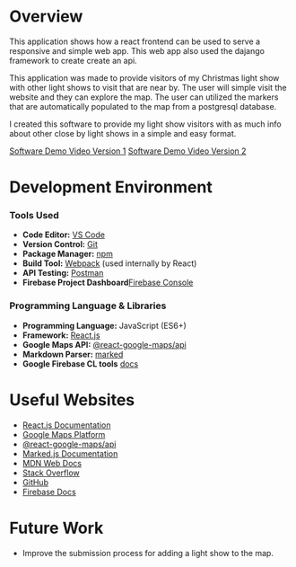 # Overview

This application shows how a react frontend can be used to serve a responsive and simple web app. This web app also used the dajango framework to create create an api.

This application was made to provide visitors of my Christmas light show with other light shows to visit that are near by. The user will simple visit the website and they can explore the map. The user can utilized the markers that are automatically populated to the map from a postgresql database. 

I created this software to provide my light show visitors with as much info about other close by light shows in a simple and easy format.



[Software Demo Video Version 1](https://youtu.be/uovvD8X3i8U)
[Software Demo Video Version 2](https://vimeo.com/1074129341/05bb17ed98?share=copy)


# Development Environment  

### Tools Used  
- **Code Editor:** [VS Code](https://code.visualstudio.com/)
- **Version Control:** [Git](https://git-scm.com/)
- **Package Manager:** [npm](https://www.npmjs.com/)
- **Build Tool:** [Webpack](https://webpack.js.org/) (used internally by React)  
- **API Testing:** [Postman](https://www.postman.com/)
- **Firebase Project Dashboard**[Firebase Console](https://console.firebase.google.com/)

### Programming Language & Libraries  
- **Programming Language:** JavaScript (ES6+)  
- **Framework:** [React.js](https://react.dev/)
- **Google Maps API:** [@react-google-maps/api](https://www.npmjs.com/package/@react-google-maps/api)
- **Markdown Parser:** [marked](https://www.npmjs.com/package/marked)
- **Google Firebase CL tools** [docs](https://firebase.google.com/docs/cli/)


# Useful Websites

* [React.js Documentation](https://react.dev/)
* [Google Maps Platform](https://developers.google.com/maps)
* [@react-google-maps/api](https://www.npmjs.com/package/@react-google-maps/api)
* [Marked.js Documentation](https://marked.js.org/)
* [MDN Web Docs](https://developer.mozilla.org/)
* [Stack Overflow](https://stackoverflow.com/)
* [GitHub](https://github.com/)
* [Firebase Docs](https://firebase.google.com/docs/)



# Future Work

- Improve the submission process for adding a light show to the map. 
